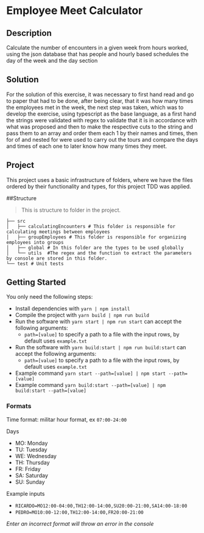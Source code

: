 # Employee Meet Calculator

## Description

Calculate the number of encounters in a given week from hours worked, using the json database that has people and hourly based schedules
the day of the week and the day section

## Solution

For the solution of this exercise, it was necessary to first hand read and go to paper that had to be done, after being clear, that it was how many times the employees met in the week, the next step was taken, which was to develop the exercise, using typescript as the base language, as a first hand the strings were validated with regex to validate that it is in accordance with what was proposed and then to make the respective cuts to the string and pass them to an array and order them each 1 by their names and times, then for of and nested for were used to carry out the tours and compare the days and times of each one to later know how many times they meet.

## Project

This project uses a basic infrastructure of folders,
where we have the files ordered by their functionality and types,
for this project TDD was applied.


##Structure

> This is structure to folder in the project.

    ├── src
    │   ├── calculatingEncounters # This folder is responsible for calculating meetings between employees
    │   ├── groupEmployees # This folder is responsible for organizing employees into groups
    │   ├── global # In this folder are the types to be used globally
    │   └── utils  #The regex and the function to extract the parameters by console are stored in this folder.          
    └── test # Unit tests

## Getting Started

You only need the following steps:

* Install dependencies with `yarn | npm install`
* Compile the project with `yarn build | npm run build`
* Run the software with `yarn start | npm run start` can accept the following arguments:
    * `path=[value]` to specify a path to a file with the input rows, by default uses `example.txt`
* Run the software with `yarn build:start | npm run build:start` can accept the following arguments:
  * `path=[value]` to specify a path to a file with the input rows, by default uses `example.txt`
* Example command `yarn start --path=[value] | npm start --path=[value]`
* Example command `yarn build:start --path=[value] | npm build:start --path=[value]`

### Formats

Time format: militar hour format, ex `07:00-24:00`

Days

* MO: Monday
* TU: Tuesday
* WE: Wednesday
* TH: Thursday
* FR: Friday
* SA: Saturday
* SU: Sunday

Example inputs

* `RICARDO=MO12:00-04:00,TH12:00-14:00,SU20:00-21:00,SA14:00-18:00`
* `PEDRO=MO10:00-12:00,TH12:00-14:00,FR20:00-21:00`

*Enter an incorrect format will throw an error in the console*
 
